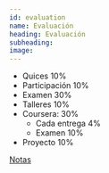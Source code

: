 ```yaml
---
id: evaluation
name: Evaluación
heading: Evaluación
subheading: 
image: 
---
```


* Quices 10%
* Participación 10%
* Examen 30%
* Talleres 10%
* Coursera: 30%
    * Cada entrega 4%
    * Examen 10%
* Proyecto 10%

[Notas]()